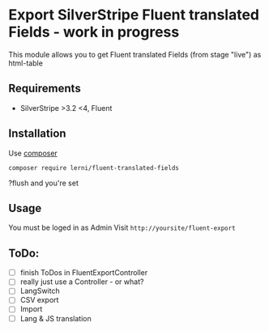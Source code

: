 # Export SilverStripe Fluent translated Fields - work in progress
This module allows you to get Fluent translated Fields (from stage "live") as html-table

## Requirements
 * SilverStripe >3.2 <4, Fluent 

## Installation
Use [composer](https://getcomposer.org/)
```
composer require lerni/fluent-translated-fields
```
?flush and you're set

## Usage
You must be loged in as Admin
Visit `http://yoursite/fluent-export`

## ToDo:
- [ ] finish ToDos in FluentExportController
- [ ] really just use a Controller - or what?
- [ ] LangSwitch
- [ ] CSV export
- [ ] Import
- [ ] Lang & JS translation